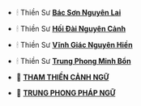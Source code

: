 - 🕯 Thiền Sư <a href="https://vn.thamtosuthien.net/about/Thien-su-Bac-son.phattrien.net">**Bác Sơn Nguyên Lai**</a>
- 🕯 Thiền Sư <a href="https://vi.wikipedia.org/wiki/H%E1%BB%91i_%C4%90%C3%A0i_Nguy%C3%AAn_C%E1%BA%A3nh">**Hối Đài Nguyên Cảnh**</a>
- 🕯 Thiền Sư <a href="https://vi.wikipedia.org/wiki/V%C4%A9nh_Gi%C3%A1c_Nguy%C3%AAn_Hi%E1%BB%81n">**Vĩnh Giác Nguyên Hiền**</a>
- 🕯 Thiền Sư <a href="https://vi.wikipedia.org/wiki/Trung_Phong_Minh_B%E1%BA%A3n">**Trung Phong Minh Bổn**</a>

- 📒 <a href="https://vn.thamtosuthien.net/thu-vien/Tham-thien-canh-ngu/Tham-thien-canh-ngu-Chuong-I-92.phattrien.net">**THAM THIỀN CẢNH NGỮ**</a>
- 📒 <a href="https://thuvienhoasen.org/a16690/trung-phong-phap-ngu">**TRUNG PHONG PHÁP NGỮ**</a>
